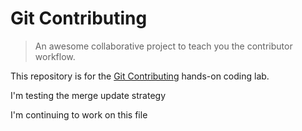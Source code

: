 # Git Contributing

> An awesome collaborative project to teach you the contributor workflow.

This repository is for the [Git Contributing](https://knowthecode.io/labs/git-contributing) hands-on coding lab.

I'm testing the merge update strategy

I'm continuing to work on this file
